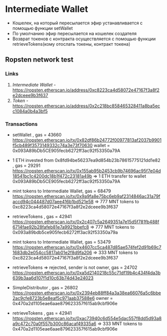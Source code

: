 # Intermediate Wallet

* Кошелек, на который пересылается эфир устанавливается с помощью функции setWallet
* По умолчанию эфир пересылается на кошелек создателя
* Возврат токенов с контракта осуществляется с помощью функции retrieveTokens(кому отослать токены, контракт токена)

## Ropsten network test 

### Links

1. _Intermediate Wallet_ - https://ropsten.etherscan.io/address/0xc8223ca4d58072e47167f3a8f2e2dceee9b3f637
2. _Token_ - https://ropsten.etherscan.io/address/0x2c218bc858465328411a8ba5ecc1084a0b4a3bf5

### Transactions

* setWallet , gas = 43660
https://ropsten.etherscan.io/tx/0x82df86b24772f00977813af2037b9901f5cb489f3573149332c74a3e73f70630
wallet = 0x093A89bDb5CE905fecb6272ff3ac92f53350a79A

* 1 ETH invested from 0x8fd94be56237ea9d854b23b78615775121dd1e82 , gas = 29291
https://ropsten.etherscan.io/tx/0x155ab95b2453cb9b74696ac95f7e04d18541bc1c4200dc18b1f472c23181a49b
=> 1 ETH transfer to wallet 0x093A89bDb5CE905fecb6272ff3ac92f53350a79A

* mint tokens to Intermediate Wallet, gas = 68479
https://ropsten.etherscan.io/tx/0x9a9fa8e75bc6eb9af2314846ac31a79faccd94c044487d07aee416b1bd521e58
=> 777 MNT tokens to 0xc8223ca4d58072e47167f3a8f2e2dceee9b3f637

* retrieveTokens , gas = 42941
https://ropsten.etherscan.io/tx/0x2c407c5a2649351a7e15d5f781fb488f6714fae92b28fafeb81e7a9921bbefc8
=> 777 MNT tokens to 0x093a89bdb5ce905fecb6272ff3ac92f53350a79a

* mint tokens to Intermediate Wallet, gas = 53479
https://ropsten.etherscan.io/tx/0x4607cc5ca487d85ae574fef2d91b69c71683db2e054cc5817ab01e2f8d9fa206
=> 333 MNT tokens to 0xc8223ca4d58072e47167f3a8f2e2dceee9b3f637

* retrieveTokens => rejected, sender is not owner, gas = 24702
https://ropsten.etherscan.io/tx/0xa5d2140218c55c71df19b4c434f4da3b639b3aa6d107f1d10c63b74d43e24023

* SimpleDistributor , gas = 26802
https://ropsten.etherscan.io/tx/0x2394eb88ff84a3a38ea66076a5c6bbe2ac9cfe8723b5e8eaf5c971aab37588e6
owner = 0x470a2d1105eae6aae879623357f615ab9cbf906e

* retrieveTokens , gas = 42941
https://ropsten.etherscan.io/tx/0xac73940c6d554e5dac557f8dd5d93a8a9c472c70a0f557b300c86acaf49335a6
=> 333 MNT tokens to 0x470a2d1105eae6aae879623357f615ab9cbf906e
